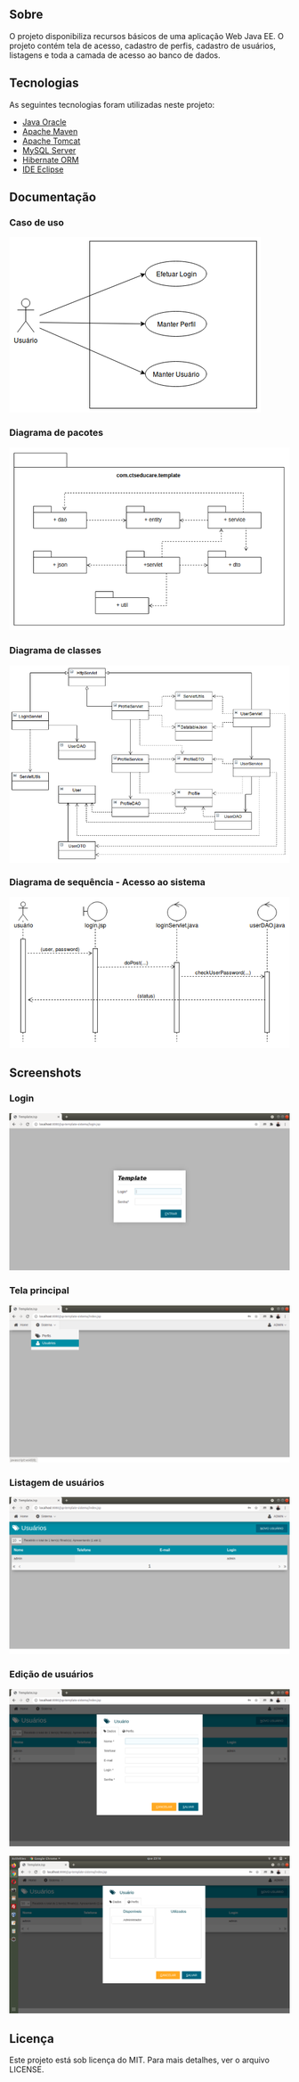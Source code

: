 ## Sobre
O projeto disponibiliza recursos básicos de uma aplicação Web Java EE. O projeto contém tela de acesso, cadastro de perfis, cadastro de usuários, listagens e toda a camada de acesso ao banco de dados.

## Tecnologias
As seguintes tecnologias foram utilizadas neste projeto:

* [Java Oracle](https://www.oracle.com/java/)
* [Apache Maven](https://maven.apache.org/)
* [Apache Tomcat](https://tomcat.apache.org/)
* [MySQL Server](https://www.mysql.com/)
* [Hibernate ORM](https://hibernate.org/orm/)
* [IDE Eclipse](https://www.eclipse.org/)

## Documentação

### Caso de uso
![](referencias/diagrama-casodeuso.png)

### Diagrama de pacotes
![](referencias/diagrama-pacotes.png)

### Diagrama de classes
![](referencias/diagrama-classes.png)

### Diagrama de sequência - Acesso ao sistema
![](referencias/diagrama-sequencia-login.png)

## Screenshots

### Login
![](referencias/01-login.png)

### Tela principal
![](referencias/02-telaprincipal.png)

### Listagem de usuários
![](referencias/03-usuarios-listagem.png)

### Edição de usuários
![](referencias/04-usuarios-edicao-dados.png)

![](referencias/05-usuarios-edicao-perfis.png)

## Licença
Este projeto está sob licença do MIT. Para mais detalhes, ver o arquivo LICENSE.
